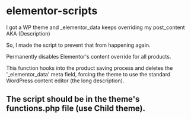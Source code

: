 # elementor-scripts
I got a WP theme and _elementor_data keeps overriding my post_content AKA (Description)

So, I made the script to prevent that from happening again.

Permanently disables Elementor's content override for all products.

This function hooks into the product saving process and deletes the '_elementor_data' meta field, forcing the theme to use the standard WordPress content editor (the long description).

## The script should be in the theme's functions.php file (use Child theme).

